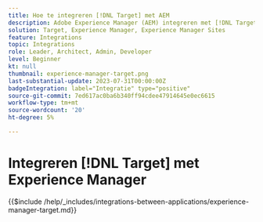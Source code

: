 ```yaml
---
title: Hoe te integreren [!DNL Target] met AEM
description: Adobe Experience Manager (AEM) integreren met [!DNL Target] om persoonlijke ervaringen te bieden.
solution: Target, Experience Manager, Experience Manager Sites
feature: Integrations
topic: Integrations
role: Leader, Architect, Admin, Developer
level: Beginner
kt: null
thumbnail: experience-manager-target.png
last-substantial-update: 2023-07-31T00:00:00Z
badgeIntegration: label="Integratie" type="positive"
source-git-commit: 7ed617ac0ba6b340ff94cdee47914645e0ec6615
workflow-type: tm+mt
source-wordcount: '20'
ht-degree: 5%

---
```



# Integreren [!DNL Target] met Experience Manager

{{$include /help/_includes/integrations-between-applications/experience-manager-target.md}}
